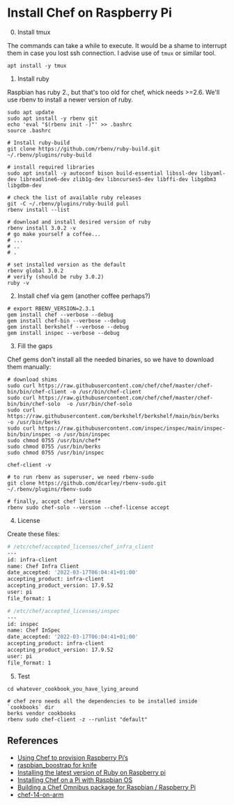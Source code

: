 # Install Chef on Raspberry Pi

0. Install tmux

The commands can take a while to execute. It would be a shame to interrupt them in case you lost ssh connection. I advise use of `tmux` or similar tool.

```shell
apt install -y tmux
```

1. Install ruby

Raspbian has ruby 2., but that's too old for chef, whick needs >=2.6. 
We'll use rbenv to install a newer version of ruby.

```shell
sudo apt update
sudo apt install -y rbenv git
echo 'eval "$(rbenv init -)"' >> .bashrc
source .bashrc

# Install ruby-build
git clone https://github.com/rbenv/ruby-build.git ~/.rbenv/plugins/ruby-build

# install required libraries
sudo apt install -y autoconf bison build-essential libssl-dev libyaml-dev libreadline6-dev zlib1g-dev libncurses5-dev libffi-dev libgdbm3 libgdbm-dev

# check the list of available ruby releases
git -C ~/.rbenv/plugins/ruby-build pull
rbenv install --list

# download and install desired version of ruby
rbenv install 3.0.2 -v
# go make yourself a coffee...
# ...
# ..
# .

# set installed version as the default
rbenv global 3.0.2
# verify (should be ruby 3.0.2)
ruby -v
```

2. Install chef via gem (another coffee perhaps?)

```shell
# export RBENV_VERSION=2.3.1
gem install chef --verbose --debug
gem install chef-bin --verbose --debug
gem install berkshelf --verbose --debug
gem install inspec --verbose --debug
```

3. Fill the gaps

Chef gems don't install all the needed binaries, so we have to download them manually:

```shell
# download shims
sudo curl https://raw.githubusercontent.com/chef/chef/master/chef-bin/bin/chef-client -o /usr/bin/chef-client
sudo curl https://raw.githubusercontent.com/chef/chef/master/chef-bin/bin/chef-solo  -o /usr/bin/chef-solo
sudo curl https://raw.githubusercontent.com/berkshelf/berkshelf/main/bin/berks  -o /usr/bin/berks
sudo curl https://raw.githubusercontent.com/inspec/inspec/main/inspec-bin/bin/inspec -o /usr/bin/inspec
sudo chmod 0755 /usr/bin/chef*
sudo chmod 0755 /usr/bin/berks
sudo chmod 0755 /usr/bin/inspec

chef-client -v

# to run rbenv as superuser, we need rbenv-sudo
git clone https://github.com/dcarley/rbenv-sudo.git ~/.rbenv/plugins/rbenv-sudo

# finally, accept chef license
rbenv sudo chef-solo --version --chef-license accept
```

4. License

 Create these files:

```bash
# /etc/chef/accepted_licenses/chef_infra_client
---
id: infra-client
name: Chef Infra Client
date_accepted: '2022-03-17T06:04:41+01:00'
accepting_product: infra-client
accepting_product_version: 17.9.52
user: pi
file_format: 1
```

```bash
# /etc/chef/accepted_licenses/inspec 
---
id: inspec
name: Chef InSpec
date_accepted: '2022-03-17T06:04:41+01:00'
accepting_product: infra-client
accepting_product_version: 17.9.52
user: pi
file_format: 1
```

5. Test

```shell
cd whatever_cookbook_you_have_lying_around

# chef zero needs all the dependencies to be installed inside `cookbooks` dir
berks vendor cookbooks 
rbenv sudo chef-client -z --runlist "default"
```

## References

* [Using Chef to provision Raspberry Pi’s](https://thuisapp.com/2016/06/12/using-chef-provision-raspberry-pis/)
* [raspbian_boostrap for knife](https://github.com/dayne/raspbian_bootstrap)
* [Installing the latest version of Ruby on Raspberry pi](https://dev.to/konyu/installing-the-latest-version-of-ruby-on-raspberry-pi-3ofk)
* [Installing Chef on a Pi with Raspbian OS](https://medium.com/@timcase/installing-chef-on-a-pi-with-raspbian-os-so-it-can-be-managed-as-a-node-6f0ccfdac32f)
* [Building a Chef Omnibus package for Raspbian / Raspberry Pi](https://www.saltwaterc.eu/building-a-chef-omnibus-package-for-raspbian-raspberry-pi.html)
* [chef-14-on-arm](https://mattray.github.io/2019/03/08/chef-14-on-arm.html)